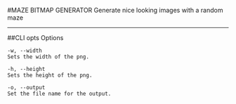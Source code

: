 
#MAZE BITMAP GENERATOR
Generate nice looking images with a random maze

-----------

##CLI opts
Options


    -w, --width
    Sets the width of the png.

    -h, --height
    Sets the height of the png.

    -o, --output
    Set the file name for the output.

